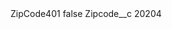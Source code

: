 <?xml version="1.0" encoding="UTF-8"?>
<CustomMetadata xmlns="http://soap.sforce.com/2006/04/metadata" xmlns:xsi="http://www.w3.org/2001/XMLSchema-instance" xmlns:xsd="http://www.w3.org/2001/XMLSchema">
    <label>ZipCode401</label>
    <protected>false</protected>
    <values>
        <field>Zipcode__c</field>
        <value xsi:type="xsd:string">20204</value>
    </values>
</CustomMetadata>
